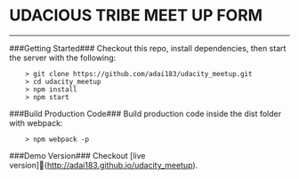 UDACIOUS TRIBE MEET UP FORM
====



---

###Getting Started###
Checkout this repo, install dependencies, then start the server with the following:

```
	> git clone https://github.com/adai183/udacity_meetup.git
	> cd udacity_meetup
	> npm install
	> npm start
```

###Build Production Code###
Build production code inside the dist folder with webpack:
```
	> npm webpack -p
```

###Demo Version###
Checkout [live version](http://adai183.github.io/udacity_meetup).